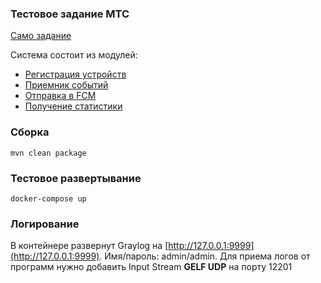 ### Тестовое задание МТС

[Само задание](doc/Lot4Java.docx)

Система состоит из модулей:

- [Регистрация устройств](device-app/Readme.md)
- [Приемник событий](receiver-app/Readme.md)
- [Отправка в FCM](sender-app/Readme.md)
- [Получение статистики](statistic-app/Readme.md)

### Сборка

````
mvn clean package
````

### Тестовое развертывание

````
docker-compose up
````

### Логирование

В контейнере развернут Graylog на [http://127.0.0.1:9999](http://127.0.0.1:9999). Имя/пароль: admin/admin. Для приема логов от программ нужно добавить Input Stream __GELF UDP__ на порту 12201
